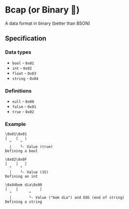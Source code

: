 # Bcap (or Binary 🧢)
A data format in binary (better than BSON)

## Specification

### Data types
 - `bool` - `0x01`
 - `int` - `0x02`
 - `float` - `0x03`
 - `string` - `0x04`

### Definitions
 - `null` - `0x00`
 - `false` - `0x01`
 - `true` - `0x02`

### Example
```
\0x01\0x01
|    |   |
  ^    ^
  |    └- Value (true)
Defining a bool

\0x02\0x0F
|    |   |
  ^    ^
  |    └- Value (15)
Defining an int

\0x04bom dia\0x00
|    |          |
  ^        ^
  |        └- Value ("bom dia") and EOS (end of string)
Defining a string
```